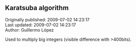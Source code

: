 ## Karatsuba algorithm  
Originally published: 2009-07-02 14:23:17  
Last updated: 2009-07-02 14:23:17  
Author: Guillermo López  
  
Used to multiply big integers (visible difference with >400bits).